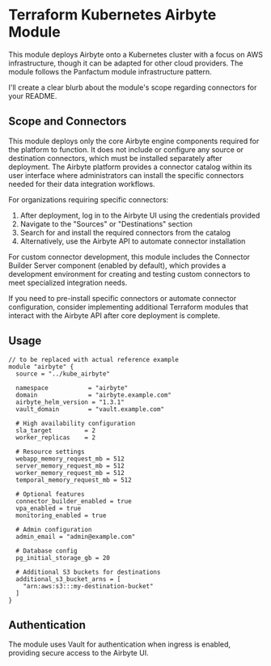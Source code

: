 # Terraform Kubernetes Airbyte Module

This module deploys Airbyte onto a Kubernetes cluster with a focus on AWS infrastructure, though it can be adapted for other cloud providers. The module follows the Panfactum module infrastructure pattern.

I'll create a clear blurb about the module's scope regarding connectors for your README.

## Scope and Connectors

This module deploys only the core Airbyte engine components required for the platform to function. It does not include or configure any source or destination connectors, which must be installed separately after deployment. The Airbyte platform provides a connector catalog within its user interface where administrators can install the specific connectors needed for their data integration workflows.

For organizations requiring specific connectors:

1. After deployment, log in to the Airbyte UI using the credentials provided
2. Navigate to the "Sources" or "Destinations" section
3. Search for and install the required connectors from the catalog
4. Alternatively, use the Airbyte API to automate connector installation

For custom connector development, this module includes the Connector Builder Server component (enabled by default), which provides a development environment for creating and testing custom connectors to meet specialized integration needs.

If you need to pre-install specific connectors or automate connector configuration, consider implementing additional Terraform modules that interact with the Airbyte API after core deployment is complete.

## Usage


```hcl
// to be replaced with actual reference example
module "airbyte" {
  source = "../kube_airbyte"
  
  namespace           = "airbyte"
  domain              = "airbyte.example.com"
  airbyte_helm_version = "1.3.1"
  vault_domain        = "vault.example.com"
  
  # High availability configuration
  sla_target         = 2
  worker_replicas    = 2
  
  # Resource settings
  webapp_memory_request_mb = 512
  server_memory_request_mb = 512
  worker_memory_request_mb = 512
  temporal_memory_request_mb = 512
  
  # Optional features
  connector_builder_enabled = true
  vpa_enabled = true
  monitoring_enabled = true
  
  # Admin configuration
  admin_email = "admin@example.com"
  
  # Database config
  pg_initial_storage_gb = 20
  
  # Additional S3 buckets for destinations
  additional_s3_bucket_arns = [
    "arn:aws:s3:::my-destination-bucket"
  ]
}
```

## Authentication

The module uses Vault for authentication when ingress is enabled, providing secure access to the Airbyte UI.